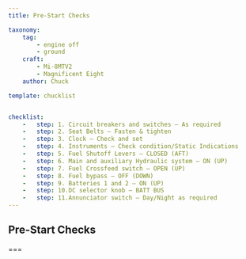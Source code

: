 ```yaml
---
title: Pre-Start Checks

taxonomy:
    tag:
        - engine off
        - ground
    craft:
        - Mi-8MTV2
        - Magnificent Eight
    author: Chuck

template: chucklist


checklist:
    -   step: 1. Circuit breakers and switches – As required
    -   step: 2. Seat Belts – Fasten & tighten
    -   step: 3. Clock – Check and set
    -   step: 4. Instruments – Check condition/Static Indications
    -   step: 5. Fuel Shutoff Levers – CLOSED (AFT)
    -   step: 6. Main and auxiliary Hydraulic system – ON (UP)
    -   step: 7. Fuel Crossfeed switch – OPEN (UP)
    -   step: 8. Fuel bypass – OFF (DOWN)
    -   step: 9. Batteries 1 and 2 – ON (UP)
    -   step: 10.DC selector knob – BATT BUS
    -   step: 11.Annunciator switch – Day/Night as required
---
```


## Pre-Start Checks

===
 